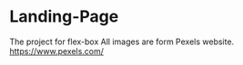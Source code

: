 # Landing-Page
The project for flex-box
All images are form  Pexels website. https://www.pexels.com/

